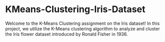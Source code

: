 # KMeans-Clustering-Iris-Dataset
Welcome to the K-Means Clustering assignment on the Iris dataset! In this project, we utilize the K-Means clustering algorithm to analyze and cluster the Iris flower dataset introduced by Ronald Fisher in 1936.

